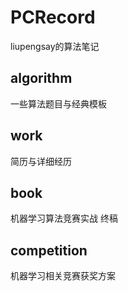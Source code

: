 # PCRecord
liupengsay的算法笔记


## algorithm
一些算法题目与经典模板

## work
简历与详细经历

## book
机器学习算法竞赛实战 终稿

## competition
机器学习相关竞赛获奖方案

